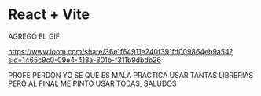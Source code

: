 # React + Vite

AGREGO EL GIF

https://www.loom.com/share/36e1f64911e240f391fd009864eb9a54?sid=1465c9c0-09e4-413a-801b-f311b9dbdb26

PROFE PERDON YO SE QUE ES MALA PRACTICA USAR TANTAS LIBRERIAS PERO AL FINAL ME PINTO USAR TODAS, SALUDOS
